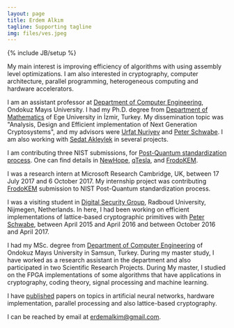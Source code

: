 ```yaml
---
layout: page
title: Erdem Alkım
tagline: Supporting tagline
img: files/ves.jpeg
---
```

{% include JB/setup %}

My main interest is improving efficiency of algorithms with using assembly level optimizations. I am also interested in cryptography, computer architecture, parallel programming, heterogeneous computing and hardware accelerators. 

I am an assistant professor at [Department of Computer Engineering][dep], Ondokuz Mayıs
University. I had my Ph.D. degree from [Department of Mathematics][dep2] of Ege University in İzmir, Turkey.
My dissemination topic was "Analysis, Design and Efficient implementation of
Next Generation Cryptosystems", and my advisors were [Urfat Nuriyev](http://fen.ege.edu.tr/~urfat/eng_kisisel_bilgiler.html) and [Peter Schwabe](https://www.cryptojedi.org). I am also working with [Sedat Akleylek](https://sites.google.com/a/bil.omu.edu.tr/akleylek/home) in several projects.

I am contributing three NIST submissions, for [Post-Quantum standardization
process](https://csrc.nist.gov/Projects/Post-Quantum-Cryptography/Round-1-Submissions).
One can find details in [NewHope](https://newhopecrypto.org/),
[qTesla](https://tesla.informatik.tu-darmstadt.de/de/tesla/), and
[FrodoKEM](https://frodokem.org/).

I was a research intern at Microsoft Research Cambridge, UK,  between 17 July
2017 and 6 October 2017. My internship project was contributing
[FrodoKEM](https://frodokem.org/)
submission to NIST Post-Quantum standardization process.

I was a visiting student in [Digital Security Group](http://www.ru.nl/ds), Radboud University, Nijmegen, Netherlands.
In here, I had been working on efficient implementations of lattice-based
cryptographic primitives with [Peter Schwabe](https://www.cryptojedi.org),
between April 2015 and April 2016 and between October 2016 and April 2017.


I had my MSc. degree from [Department of Computer Engineering][dep] 
of Ondokuz Mayıs University in Samsun, Turkey. 
During my master study, I have worked as a research assistant in the
department and also participated in two
Scientific Research Projects.
During My master, I studied on the FPGA implementations of some algorithms that have applications in cryptography, coding theory, signal processing and machine learning.  


I have [published](/pubs.html) papers on topics in artificial neural networks, hardware implementation, parallel processing and also lattice-based cryptography. 

I can be reached by email at [erdemalkim@gmail.com](mailto:erdemalkim@gmail.com).

[dep]:http://ce.omu.edu.tr/a/en/
[dep2]:http://sci.ege.edu.tr/~math
